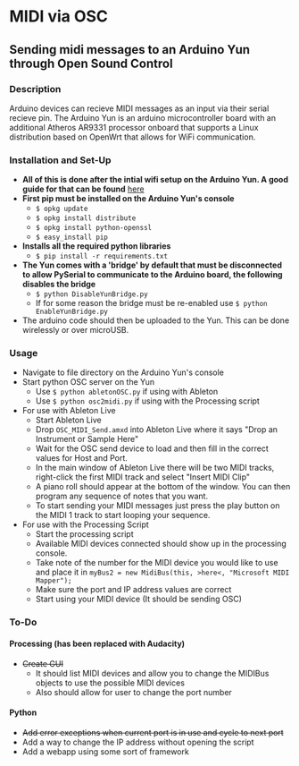 # MIDI via OSC
## Sending midi messages to an Arduino Yun through Open Sound Control

### Description
Arduino devices can recieve MIDI messages as an input via their serial recieve pin. The Arduino Yun is an arduino microcontroller board with an additional Atheros AR9331 processor onboard that supports a Linux distribution based on OpenWrt that allows for WiFi communication.

### Installation and Set-Up
+ **All of this is done after the intial wifi setup on the Arduino Yun. A good guide for that can be found** [here](https://www.twilio.com/blog/2015/02/arduino-wifi-getting-started-arduino-yun.html)
+ **First pip must be installed on the Arduino Yun's console**
	+ `$ opkg update`
	+ `$ opkg install distribute`
	+ `$ opkg install python-openssl`
	+ `$ easy_install pip`
+ **Installs all the required python libraries**
	+ `$ pip install -r requirements.txt`
+ **The Yun comes with a 'bridge' by default that must be disconnected to allow PySerial to communicate to the Arduino board, the following disables the bridge**
	+ `$ python DisableYunBridge.py`
	+ If for some reason the bridge must be re-enabled use `$ python EnableYunBridge.py`
+ The arduino code should then be uploaded to the Yun. This can be done wirelessly or over microUSB.

### Usage
+ Navigate to file directory on the Arduino Yun's console
+ Start python OSC server on the Yun
	+ Use `$ python abletonOSC.py` if using with Ableton
	+ Use `$ python osc2midi.py` if using with the Processing script
+ For use with Ableton Live
	+ Start Ableton Live
	+ Drop `OSC_MIDI_Send.amxd` into Ableton Live where it says "Drop an Instrument or Sample Here"
	+ Wait for the OSC send device to load and then fill in the correct values for Host and Port.
	+ In the main window of Ableton Live there will be two MIDI tracks, right-click the first MIDI track and select "Insert MIDI Clip"
	+ A piano roll should appear at the bottom of the window. You can then program any sequence of notes that you want.
	+ To start sending your MIDI messages just press the play button on the MIDI 1 track to start looping your sequence.
+ For use with the Processing Script
	+ Start the processing script
	+ Available MIDI devices connected should show up in the processing console.
	+ Take note of the number for the MIDI device you would like to use and place it in `myBus2 = new MidiBus(this, >here<, "Microsoft MIDI Mapper");`
	+ Make sure the port and IP address values are correct
	+ Start using your MIDI device (It should be sending OSC)



### To-Do
#### Processing (has been replaced with Audacity)
+ ~~Create GUI~~
	+ It should list MIDI devices and allow you to change the MIDIBus objects to use the possible MIDI devices
	+ Also should allow for user to change the port number
#### Python
+ ~~Add error exceptions when current port is in use and cycle to next port~~
+ Add a way to change the IP address without opening the script
+ Add a webapp using some sort of framework
